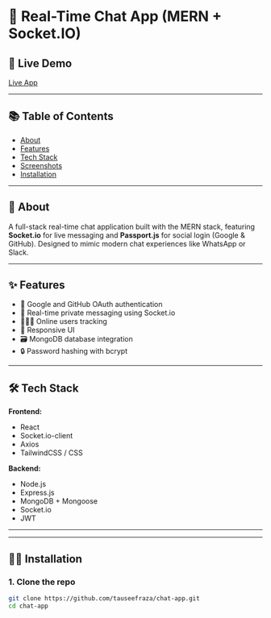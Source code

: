 # 💬 Real-Time Chat App (MERN + Socket.IO)


## 🚀 Live Demo

[Live App](https://chat-app-0pt4.onrender.com/)

---

## 📚 Table of Contents

- [About](#about)
- [Features](#features)
- [Tech Stack](#tech-stack)
- [Screenshots](#screenshots)
- [Installation](#installation)


---

## 📖 About

A full-stack real-time chat application built with the MERN stack, featuring **Socket.io** for live messaging and **Passport.js** for social login (Google & GitHub). Designed to mimic modern chat experiences like WhatsApp or Slack.

---

## ✨ Features

- 🔐 Google and GitHub OAuth authentication
- 💬 Real-time private messaging using Socket.io
- 🧑‍🤝‍🧑 Online users tracking
- 📱 Responsive UI
- 🗃️ MongoDB database integration
- 🔒 Password hashing with bcrypt

---

## 🛠️ Tech Stack

**Frontend:**
- React
- Socket.io-client
- Axios
- TailwindCSS / CSS 

**Backend:**
- Node.js
- Express.js
- MongoDB + Mongoose
- Socket.io
- JWT

---


---

## 🧑‍💻 Installation

### 1. Clone the repo

```bash
git clone https://github.com/tauseefraza/chat-app.git
cd chat-app
